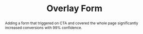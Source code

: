 ---
title: Overlay Form
images: 
  control: 
  var:
abstract: Adding a form that triggered on CTA and covered the whole page significantly increased conversions with 99% confidence. 
---